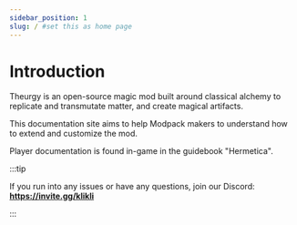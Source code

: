 ```yaml
---
sidebar_position: 1
slug: / #set this as home page
---
```


# Introduction

Theurgy is an open-source magic mod built around classical alchemy to replicate and transmutate matter, and create magical artifacts.

This documentation site aims to help Modpack makers to understand how to extend and customize the mod. 

Player documentation is found in-game in the guidebook "Hermetica".

:::tip

If you run into any issues or have any questions, join our Discord: **https://invite.gg/klikli**

:::